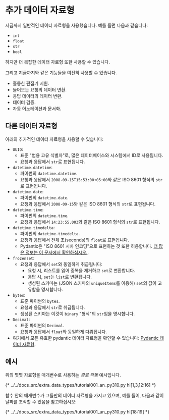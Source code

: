 # 추가 데이터 자료형

지금까지 일반적인 데이터 자료형을 사용했습니다. 예를 들면 다음과 같습니다:

* `int`
* `float`
* `str`
* `bool`

하지만 더 복잡한 데이터 자료형 또한 사용할 수 있습니다.

그리고 지금까지와 같은 기능들을 여전히 사용할 수 있습니다.

* 훌륭한 편집기 지원.
* 들어오는 요청의 데이터 변환.
* 응답 데이터의 데이터 변환.
* 데이터 검증.
* 자동 어노테이션과 문서화.

## 다른 데이터 자료형

아래의 추가적인 데이터 자료형을 사용할 수 있습니다:

* `UUID`:
    * 표준 "범용 고유 식별자"로, 많은 데이터베이스와 시스템에서 ID로 사용됩니다.
    * 요청과 응답에서 `str`로 표현됩니다.
* `datetime.datetime`:
    * 파이썬의 `datetime.datetime`.
    * 요청과 응답에서 `2008-09-15T15:53:00+05:00`와 같은 ISO 8601 형식의 `str`로 표현됩니다.
* `datetime.date`:
    * 파이썬의 `datetime.date`.
    * 요청과 응답에서 `2008-09-15`와 같은 ISO 8601 형식의 `str`로 표현됩니다.
* `datetime.time`:
    * 파이썬의 `datetime.time`.
    * 요청과 응답에서 `14:23:55.003`와 같은 ISO 8601 형식의 `str`로 표현됩니다.
* `datetime.timedelta`:
    * 파이썬의 `datetime.timedelta`.
    * 요청과 응답에서 전체 초(seconds)의 `float`로 표현됩니다.
    * Pydantic은 "ISO 8601 시차 인코딩"으로 표현하는 것 또한 허용합니다. <a href="https://docs.pydantic.dev/latest/concepts/serialization/#json_encoders" class="external-link" target="_blank">더 많은 정보는 이 문서에서 확인하십시오.</a>.
* `frozenset`:
    * 요청과 응답에서 `set`와 동일하게 취급됩니다:
        * 요청 시, 리스트를 읽어 중복을 제거하고 `set`로 변환합니다.
        * 응답 시, `set`는 `list`로 변환됩니다.
        * 생성된 스키마는 (JSON 스키마의 `uniqueItems`를 이용해) `set`의 값이 고유함을 명시합니다.
* `bytes`:
    * 표준 파이썬의 `bytes`.
    * 요청과 응답에서 `str`로 취급됩니다.
    * 생성된 스키마는 이것이 `binary` "형식"의 `str`임을 명시합니다.
* `Decimal`:
    * 표준 파이썬의 `Decimal`.
    * 요청과 응답에서 `float`와 동일하게 다뤄집니다.
* 여기에서 모든 유효한 pydantic 데이터 자료형을 확인할 수 있습니다: <a href="https://docs.pydantic.dev/latest/usage/types/types/" class="external-link" target="_blank">Pydantic 데이터 자료형</a>.

## 예시

위의 몇몇 자료형을 매개변수로 사용하는 *경로 작동* 예시입니다.

{* ../../docs_src/extra_data_types/tutorial001_an_py310.py hl[1,3,12:16] *}

함수 안의 매개변수가 그들만의 데이터 자료형을 가지고 있으며, 예를 들어, 다음과 같이 날짜를 조작할 수 있음을 참고하십시오:

{* ../../docs_src/extra_data_types/tutorial001_an_py310.py hl[18:19] *}
